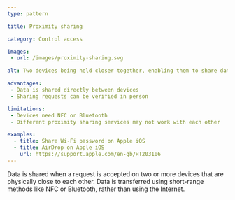 ```yaml
---
type: pattern

title: Proximity sharing

category: Control access

images:
 - url: /images/proximity-sharing.svg

alt: Two devices being held closer together, enabling them to share data over WiFi.

advantages:
 - Data is shared directly between devices
 - Sharing requests can be verified in person

limitations:
 - Devices need NFC or Bluetooth
 - Different proximity sharing services may not work with each other

examples:
  - title: Share Wi-Fi password on Apple iOS
  - title: AirDrop on Apple iOS
    url: https://support.apple.com/en-gb/HT203106
---
```


Data is shared when a request is accepted on two or more devices that are physically close to each other. Data is transferred using short-range methods like NFC or Bluetooth, rather than using the Internet.
